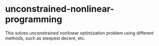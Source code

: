 # unconstrained-nonlinear-programming
This solves unconstrained nonlinear optimization problem using different methods, such as steepest decent, etc.
